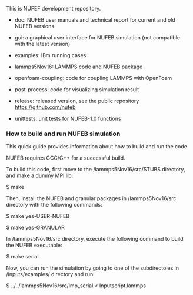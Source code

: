 This is NUFEF development repository.

- doc: NUFEB user manuals and technical report for current and old NUFEB versions

- gui: a graphical user interface for NUFEB simulation (not compatible with the latest version)

- examples: IBm running cases 

- lammps5Nov16: LAMMPS code and NUFEB package

- openfoam-coupling: code for coupling LAMMPS with OpenFoam

- post-process: code for visualizing simulation result

- release: released version, see the public repository https://github.com/nufeb

- unittests: unit tests for NUFEB-1.0 functions

### How to build and run NUFEB simulation

This quick guide provides information about how to build and run the code

NUFEB requires GCC/G++ for a successful build. 

To build this code, first move to the /lammps5Nov16/src/STUBS directory, and make a dummy MPI lib:

$ make

Then, install the NUFEB and granular packages in /lammps5Nov16/src directory with the following commands:

$ make yes-USER-NUFEB

$ make yes-GRANULAR

In /lammps5Nov16/src directory, execute the following
 command to build the NUFEB executable:

$ make serial

Now, you can run the simulation by going to one of the subdirectoies in /inputs/examples/ directory and run:

$  ../../lammps5Nov16/src/lmp_serial < Inputscript.lammps
